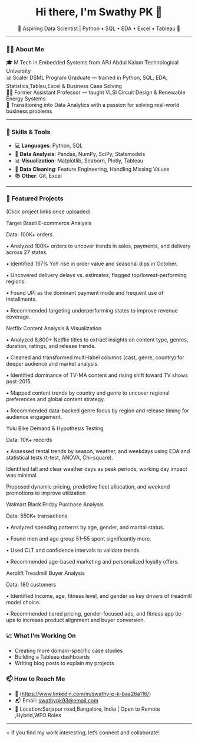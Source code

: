 <h1 align="center">Hi there, I'm Swathy PK 👋</h1>

<p align="center">
  🌟 Aspiring Data Scientist | Python • SQL • EDA • Excel • Tableau 🌟  
</p>

---

### 👩‍💻 About Me

🎓 M.Tech in Embedded Systems from APJ Abdul Kalam Technological University  
📊 Scaler DSML Program Graduate — trained in Python, SQL, EDA, Statistics,Tableu,Excel  & Business Case Solving  
🧑‍🏫 Former Assistant Professor — taught VLSI Circuit Design & Renewable Energy Systems  
🎯 Transitioning into Data Analytics with a passion for solving real-world business problems  

---

### 🚀 Skills & Tools

- 💻 **Languages**: Python, SQL  
- 🧪 **Data Analysis**: Pandas, NumPy, SciPy, Statsmodels  
- 📊 **Visualization**: Matplotlib, Seaborn, Plotly, Tableau  
- 🧼 **Data Cleaning**: Feature Engineering, Handling Missing Values  
- 📚 **Other**: Git, Excel

---

### 📌 Featured Projects

(Click project links once uploaded)

Target Brazil E-commerce Analysis

Data: 100K+ orders
 
▪ Analyzed 100K+ orders to uncover trends in sales, payments, and delivery across 27 states.

▪ Identified 137% YoY rise in order value and seasonal dips in October.

▪ Uncovered delivery delays vs. estimates; flagged top/lowest-performing regions.

▪ Found UPI as the dominant payment mode and frequent use of installments.

▪ Recommended targeting underperforming states to improve revenue coverage.

Netflix Content Analysis & Visualization

▪ Analyzed 8,800+ Netflix titles to extract insights on content type, genres, duration, ratings, and release trends.

▪ Cleaned and transformed multi-label columns (cast, genre, country) for deeper audience and market analysis.

▪ Identified dominance of TV-MA content and rising shift toward TV shows post-2015.

▪ Mapped content trends by country and genre to uncover regional preferences and global content strategy.

▪ Recommended data-backed genre focus by region and release timing for audience engagement.

Yulu Bike Demand & Hypothesis Testing

Data: 10K+ records
 
▪ Assessed rental trends by season, weather, and weekdays using EDA and statistical tests (t-test, ANOVA,
Chi-square).

Identified fall and clear weather days as peak periods; working day impact was minimal.

Proposed dynamic pricing, predictive fleet allocation, and weekend promotions to improve utilization

Walmart Black Friday Purchase Analysis

 Data: 550K+ transactions
 
▪ Analyzed spending patterns by age, gender, and marital status.

▪ Found men and age group 51–55 spent significantly more.

▪ Used CLT and confidence intervals to validate trends.

▪ Recommended age-based marketing and personalized loyalty offers.


Aerolift Treadmill Buyer Analysis

 Data: 180 customers
 
▪ Identified income, age, fitness level, and gender as key drivers of treadmill model choice.

▪ Recommended tiered pricing, gender-focused ads, and fitness app tie-ups to increase product alignment and
buyer conversion.


### 📈 What I’m Working On

- Creating more domain-specific case studies  
- Building a Tableau dashboards   
- Writing blog posts to explain my projects



### 📫 How to Reach Me

- 🔗 (https://www.linkedin.com/in/swathy-p-k-baa26a116/)
- 📬 Email: swathypk93@email.com  
- 📍 Location:Sarjapur road,Bangalore, India | Open to Remote ,Hybrid,WFO  Roles
  

---

⭐️ If you find my work interesting, let’s connect and collaborate!
